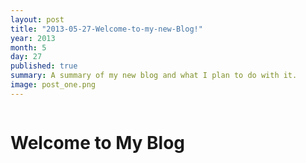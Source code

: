```yaml
---
layout: post
title: "2013-05-27-Welcome-to-my-new-Blog!"
year: 2013
month: 5
day: 27
published: true
summary: A summary of my new blog and what I plan to do with it.
image: post_one.png
---
```


<div class="row">
  <div class="span9 columns">
    <h1>Welcome to My Blog</h1>
